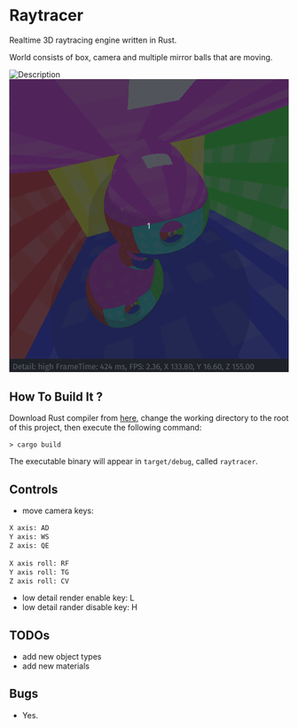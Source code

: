 # Raytracer

Realtime 3D raytracing engine written in Rust.

World consists of box, camera and multiple mirror balls that are moving.

<img alt="Description" src="https://github.com/PavelVavruska/raytracer/blob/master/raytracer_peek_20240701.gif">
<img alt="Description" src="https://github.com/PavelVavruska/raytracer/blob/master/raytracer_peek_20240629.gif">

## How To Build It ?

Download Rust compiler from [here](https://www.rust-lang.org/en-US/), change the working directory to the root of this project, then execute the following command:

```
> cargo build
```

The executable binary will appear in `target/debug`, called `raytracer`.

## Controls

- move camera keys: 

```
X axis: AD
Y axis: WS
Z axis: QE

X axis roll: RF
Y axis roll: TG
Z axis roll: CV
```
- low detail render enable key: L
- low detail rander disable key: H

## TODOs

- add new object types
- add new materials

## Bugs

- Yes.
